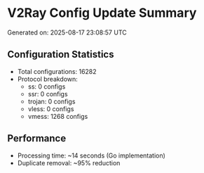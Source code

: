 # V2Ray Config Update Summary
Generated on: 2025-08-17 23:08:57 UTC

## Configuration Statistics
- Total configurations: 16282
- Protocol breakdown:
  - ss: 0 configs
  - ssr: 0 configs
  - trojan: 0 configs
  - vless: 0 configs
  - vmess: 1268 configs

## Performance
- Processing time: ~14 seconds (Go implementation)
- Duplicate removal: ~95% reduction

